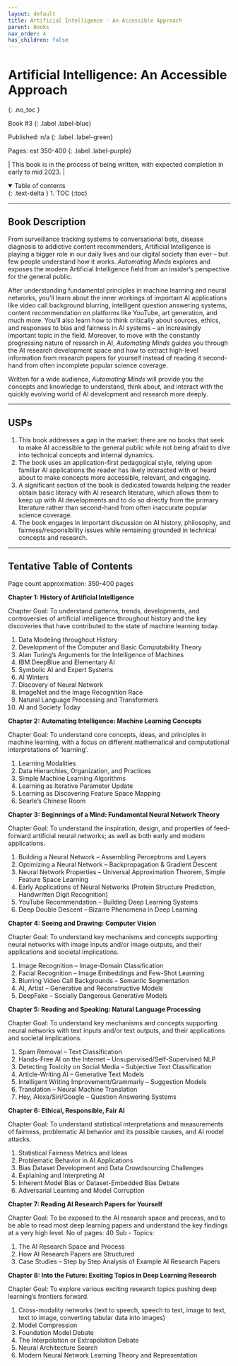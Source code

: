 ```yaml
---
layout: default
title: Artificial Intelligence - An Accessible Approach
parent: Books
nav_order: 4
has_children: false
---
```


# Artificial Intelligence: An Accessible Approach
{: .no_toc }

<!-- Understanding the Function and Impact of Artificial Intelligence in Our Digital Society 
{: .fs-6 .fw-300 } -->

Book #3
{: .label .label-blue}

Published: n/a
{: .label .label-green}

Pages: est 350-400
{: .label .label-purple}

| This book is in the process of being written, with expected completion in early to mid 2023. |


<details open markdown="block">
  <summary>
    Table of contents
  </summary>
  {: .text-delta }
1. TOC
{:toc}
</details>

---

## Book Description
From surveillance tracking systems to conversational bots, disease diagnosis to addictive content recommenders, Artificial Intelligence is playing a bigger role in our daily lives and our digital society than ever – but few people understand how it works. *Automating Minds* explores and exposes the modern Artificial Intelligence field from an insider’s perspective for the general public. 

After understanding fundamental principles in machine learning and neural networks, you’ll learn about the inner workings of important AI applications like video call background blurring, intelligent question answering systems, content recommendation on platforms like YouTube, art generation, and much more. You’ll also learn how to think critically about sources, ethics, and responses to bias and fairness in AI systems – an increasingly important topic in the field. Moreover, to move with the constantly progressing nature of research in AI, *Automating Minds* guides you through the AI research development space and how to extract high-level information from research papers for yourself instead of reading it second-hand from often incomplete popular science coverage. 

Written for a wide audience, *Automating Minds* will provide you the concepts and knowledge to understand, think about, and interact with the quickly evolving world of AI development and research more deeply. 

---

## USPs
1. This book addresses a gap in the market: there are no books that seek to make AI accessible to the general public while not being afraid to dive into technical concepts and internal dynamics. 
2. The book uses an application-first pedagogical style, relying upon familiar AI applications the reader has likely interacted with or heard about to make concepts more accessible, relevant, and engaging. 
3. A significant section of the book is dedicated towards helping the reader obtain basic literacy with AI research literature, which allows them to keep up with AI developments and to do so directly from the primary literature rather than second-hand from often inaccurate popular science coverage.  
4. The book engages in important discussion on AI history, philosophy, and fairness/responsibility issues while remaining grounded in technical concepts and research. 

---

## Tentative Table of Contents
Page count approximation: 350-400 pages

**Chapter 1: History of Artificial Intelligence** 

Chapter Goal: To understand patterns, trends, developments, and controversies of artificial intelligence throughout history and the key discoveries that have contributed to the state of machine learning today.

1.	Data Modeling throughout History
2.	Development of the Computer and Basic Computability Theory
3.	Alan Turing’s Arguments for the Intelligence of Machines
4.	IBM DeepBlue and Elementary AI
5.	Symbolic AI and Expert Systems
6.	AI Winters
7.	Discovery of Neural Network
8.	ImageNet and the Image Recognition Race
9.	Natural Language Processing and Transformers
10.	 AI and Society Today


**Chapter 2:  Automating Intelligence: Machine Learning Concepts**

Chapter Goal: To understand core concepts, ideas, and principles in machine learning, with a focus on different mathematical and computational interpretations of ‘learning’.

1.	Learning Modalities
2.	Data Hierarchies, Organization, and Practices
3.	Simple Machine Learning Algorithms
4.	Learning as Iterative Parameter Update
5.	Learning as Discovering Feature Space Mapping 
6.	Searle’s Chinese Room


**Chapter 3: Beginnings of a Mind: Fundamental Neural Network Theory**

Chapter Goal: To understand the inspiration, design, and properties of feed-forward artificial neural networks; as well as both early and modern applications.

1.	Building a Neural Network – Assembling Perceptrons and Layers
2.	Optimizing a Neural Network – Backpropagation & Gradient Descent
3.	Neural Network Properties – Universal Approximation Theorem, Simple Feature Space Learning
4.	Early Applications of Neural Networks (Protein Structure Prediction, Handwritten Digit Recognition)
5.	YouTube Recommendation – Building Deep Learning Systems
6.	Deep Double Descent – Bizarre Phenomena in Deep Learning


**Chapter 4: Seeing and Drawing: Computer Vision**

Chapter Goal: To understand key mechanisms and concepts supporting neural networks with image inputs and/or image outputs, and their applications and societal implications.

1. Image Recognition – Image-Domain Classification
2. Facial Recognition – Image Embeddings and Few-Shot Learning
3. Blurring Video Call Backgrounds – Semantic Segmentation
4. AI, Artist – Generative and Reconstructive Models
5. DeepFake – Socially Dangerous Generative Models


**Chapter 5: Reading and Speaking: Natural Language Processing**

Chapter Goal: To understand key mechanisms and concepts supporting neural networks with text inputs and/or text outputs, and their applications and societal implications.

1.	Spam Removal – Text Classification
2.	Hands-Free AI on the Internet – Unsupervised/Self-Supervised NLP
3.	Detecting Toxicity on Social Media – Subjective Text Classification
4.	Article-Writing AI – Generative Text Models
5.	Intelligent Writing Improvement/Grammarly – Suggestion Models
6.	Translation – Neural Machine Translation
7.	Hey, Alexa/Siri/Google – Question Answering Systems


**Chapter 6: Ethical, Responsible, Fair AI**

Chapter Goal: To understand statistical interpretations and measurements of fairness, problematic AI behavior and its possible causes, and AI model attacks.

1.	Statistical Fairness Metrics and Ideas
2.	Problematic Behavior in AI Applications
3.	Bias Dataset Development and Data Crowdsourcing Challenges
4.	Explaining and Interpreting AI
5.	Inherent Model Bias or Dataset-Embedded Bias Debate
6.	Adversarial Learning and Model Corruption


**Chapter 7: Reading AI Research Papers for Yourself**

Chapter Goal: To be exposed to the AI research space and process, and to be able to read most deep learning papers and understand the key findings at a very high level. 
No of pages: 40
Sub - Topics: 
1.	The AI Research Space and Process
2.	How AI Research Papers are Structured
3.	Case Studies – Step by Step Analysis of Example AI Research Papers


**Chapter 8: Into the Future: Exciting Topics in Deep Learning Research**

Chapter Goal: To explore various exciting research topics pushing deep learning’s frontiers forward.

1.	Cross-modality networks (text to speech, speech to text, image to text, text to image, converting tabular data into images)
2.	Model Compression
3.	Foundation Model Debate
4.	The Interpolation or Extrapolation Debate
5.	Neural Architecture Search
6.	Modern Neural Network Learning Theory and Representation
